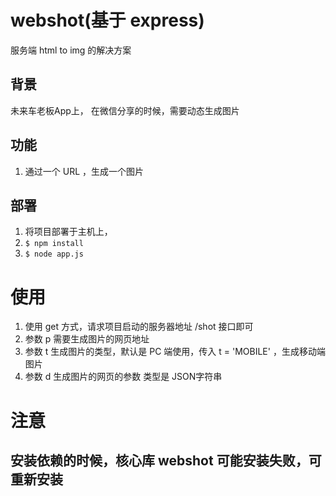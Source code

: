 # webshot(基于 express)
服务端 html to img 的解决方案

## 背景
未来车老板App上， 在微信分享的时候，需要动态生成图片

## 功能

1. 通过一个 URL ，生成一个图片

## 部署

1. 将项目部署于主机上，
2. `$ npm install` 
3. `$ node app.js`


# 使用

1. 使用 get 方式，请求项目启动的服务器地址 /shot 接口即可
2. 参数 p 需要生成图片的网页地址
3. 参数 t 生成图片的类型，默认是 PC 端使用，传入 t = 'MOBILE' ，生成移动端图片
4. 参数 d 生成图片的网页的参数 类型是 JSON字符串

# 注意

## 安装依赖的时候，核心库 webshot 可能安装失败，可重新安装

